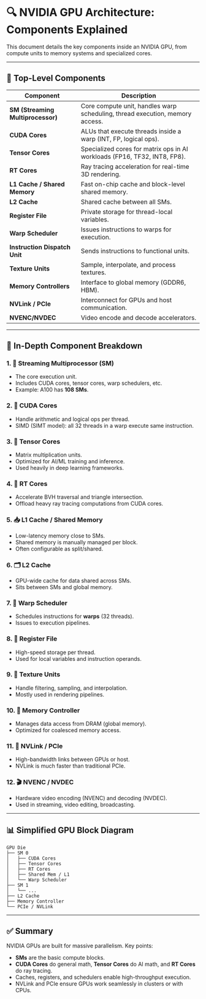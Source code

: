 
# 🔍 NVIDIA GPU Architecture: Components Explained

This document details the key components inside an NVIDIA GPU, from compute units to memory systems and specialized cores.

---

## 🧠 Top-Level Components

| Component             | Description                                                                 |
|------------------------|-----------------------------------------------------------------------------|
| **SM (Streaming Multiprocessor)** | Core compute unit, handles warp scheduling, thread execution, memory access. |
| **CUDA Cores**         | ALUs that execute threads inside a warp (INT, FP, logical ops).            |
| **Tensor Cores**       | Specialized cores for matrix ops in AI workloads (FP16, TF32, INT8, FP8). |
| **RT Cores**           | Ray tracing acceleration for real-time 3D rendering.                      |
| **L1 Cache / Shared Memory** | Fast on-chip cache and block-level shared memory.                |
| **L2 Cache**           | Shared cache between all SMs.                                              |
| **Register File**      | Private storage for thread-local variables.                               |
| **Warp Scheduler**     | Issues instructions to warps for execution.                               |
| **Instruction Dispatch Unit** | Sends instructions to functional units.                        |
| **Texture Units**      | Sample, interpolate, and process textures.                                |
| **Memory Controllers** | Interface to global memory (GDDR6, HBM).                                  |
| **NVLink / PCIe**      | Interconnect for GPUs and host communication.                             |
| **NVENC/NVDEC**        | Video encode and decode accelerators.                                     |

---

## 🧩 In-Depth Component Breakdown

### 1. 🚀 Streaming Multiprocessor (SM)
- The core execution unit.
- Includes CUDA cores, tensor cores, warp schedulers, etc.
- Example: A100 has **108 SMs**.

### 2. 🔢 CUDA Cores
- Handle arithmetic and logical ops per thread.
- SIMD (SIMT model): all 32 threads in a warp execute same instruction.

### 3. 📐 Tensor Cores
- Matrix multiplication units.
- Optimized for AI/ML training and inference.
- Used heavily in deep learning frameworks.

### 4. 🔦 RT Cores
- Accelerate BVH traversal and triangle intersection.
- Offload heavy ray tracing computations from CUDA cores.

### 5. 📥 L1 Cache / Shared Memory
- Low-latency memory close to SMs.
- Shared memory is manually managed per block.
- Often configurable as split/shared.

### 6. 🗂️ L2 Cache
- GPU-wide cache for data shared across SMs.
- Sits between SMs and global memory.

### 7. 🎯 Warp Scheduler
- Schedules instructions for **warps** (32 threads).
- Issues to execution pipelines.

### 8. 🧮 Register File
- High-speed storage per thread.
- Used for local variables and instruction operands.

### 9. 🧵 Texture Units
- Handle filtering, sampling, and interpolation.
- Mostly used in rendering pipelines.

### 10. 💾 Memory Controller
- Manages data access from DRAM (global memory).
- Optimized for coalesced memory access.

### 11. 🔗 NVLink / PCIe
- High-bandwidth links between GPUs or host.
- NVLink is much faster than traditional PCIe.

### 12. 🎬 NVENC / NVDEC
- Hardware video encoding (NVENC) and decoding (NVDEC).
- Used in streaming, video editing, broadcasting.

---

## 📊 Simplified GPU Block Diagram

```plaintext
GPU Die
├── SM 0
│   ├── CUDA Cores
│   ├── Tensor Cores
│   ├── RT Cores
│   ├── Shared Mem / L1
│   └── Warp Scheduler
├── SM 1
│   └── ...
├── L2 Cache
├── Memory Controller
└── PCIe / NVLink
```

---

## ✅ Summary

NVIDIA GPUs are built for massive parallelism. Key points:
- **SMs** are the basic compute blocks.
- **CUDA Cores** do general math, **Tensor Cores** do AI math, and **RT Cores** do ray tracing.
- Caches, registers, and schedulers enable high-throughput execution.
- NVLink and PCIe ensure GPUs work seamlessly in clusters or with CPUs.
